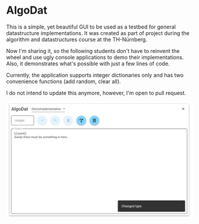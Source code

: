 # AlgoDat

This is a simple, yet beautiful GUI to be used as a testbed for general datastructure implementations. It was created as part of project during the algorithm and datastructures course at the TH-N&uuml;rnberg.

Now I'm sharing it, so the following students don't have to reinvent the wheel and use ugly console applications to demo their implementations. Also, it demonstrates what's possible with just a few lines of code.

Currently, the application supports integer dictionaries only and has two convenience functions (add random, clear all).

I do not intend to update this anymore, however, I'm open to pull request.

![alt text](Screenshots/mainwindow.png "MainWindow Screenshot")
